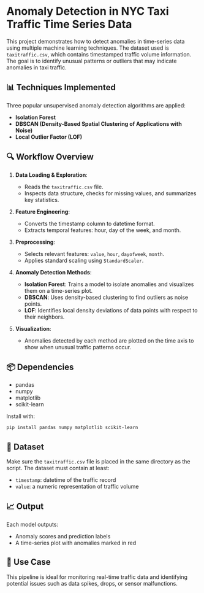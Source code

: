 # Anomaly Detection in NYC Taxi Traffic Time Series Data
This project demonstrates how to detect anomalies in time-series data using multiple machine learning techniques. The dataset used is `taxitraffic.csv`, which contains timestamped traffic volume information. The goal is to identify unusual patterns or outliers that may indicate anomalies in taxi traffic.

## 📊 Techniques Implemented

Three popular unsupervised anomaly detection algorithms are applied:

- **Isolation Forest**
- **DBSCAN (Density-Based Spatial Clustering of Applications with Noise)**
- **Local Outlier Factor (LOF)**

## 🔍 Workflow Overview

1. **Data Loading & Exploration**:
   - Reads the `taxitraffic.csv` file.
   - Inspects data structure, checks for missing values, and summarizes key statistics.

2. **Feature Engineering**:
   - Converts the timestamp column to datetime format.
   - Extracts temporal features: hour, day of the week, and month.

3. **Preprocessing**:
   - Selects relevant features: `value`, `hour`, `dayofweek`, `month`.
   - Applies standard scaling using `StandardScaler`.

4. **Anomaly Detection Methods**:
   - **Isolation Forest**: Trains a model to isolate anomalies and visualizes them on a time-series plot.
   - **DBSCAN**: Uses density-based clustering to find outliers as noise points.
   - **LOF**: Identifies local density deviations of data points with respect to their neighbors.

5. **Visualization**:
   - Anomalies detected by each method are plotted on the time axis to show when unusual traffic patterns occur.

## 📦 Dependencies

- pandas
- numpy
- matplotlib
- scikit-learn

Install with:

```bash
pip install pandas numpy matplotlib scikit-learn
```

## 📁 Dataset

Make sure the `taxitraffic.csv` file is placed in the same directory as the script. The dataset must contain at least:
- `timestamp`: datetime of the traffic record
- `value`: a numeric representation of traffic volume

## 📈 Output

Each model outputs:
- Anomaly scores and prediction labels
- A time-series plot with anomalies marked in red

## 🚀 Use Case

This pipeline is ideal for monitoring real-time traffic data and identifying potential issues such as data spikes, drops, or sensor malfunctions.
